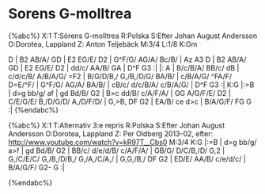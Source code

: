 # Sorens G-molltrea

{%abc%}
X:1
T:Sörens G-molltrea
R:Polska
S:Efter Johan August Andersson
O:Dorotea, Lappland
Z: Anton Teljebäck
M:3/4
L:1/8
K:Gm

D | B2 AB/A/ GD | E2 EG/E/ D2 | G^F/G/ AG/A/ Bc/B/ | Az A3 D | 
B2 AB/A/ GD | E2 EG/E/ D2 | dd/c/ AA/B/ GA | D^F G3 :|
|: A | B/c/B/A/ BB/c/ dB | c/d/c/B/ A/B/A/G/ =F2 | B/G/D/B,/ G,/B,/D/G/ BA/B/ | c/B/A/G/ ^FA/F/ D=E/^F/ |
G^F/G/ AG/A/ BA/B/ | cB/c/ d/c/B/A/ c/B/A/G/ | D^F G3 :|
K:G
|:=B | d>g bb/g/ af | gd Bd/B/ G2 | B>c dd/B/ c/A/F/A/ | GG A/G/F/E/ D2 | 
C/E/G/E/ B,/D/G/D/ A,/D/F/D/ | G,>B, DF G2 | EA/B/ ce d>c | B/A/G/F/ FG G :|
{%endabc%}

{%abc%}
X:1
T:Alternativ 3:e repris
R:Polska
S:Efter Johan August Andersson
O:Dorotea, Lappland
Z: Per Oldberg 2013-02, efter: http://www.youtube.com/watch?v=kR97T__Cbs0
M:3/4
K:G
|:=B | d>g bb/g/ a>f | gd Bd/B/ G2 | BB/c/ d/e/d/B/ c/A/F/A/ | GB/G/ D/C/B,/D/ G,2 | 
G,/C/E/C/ G,/B,/D/B,/ G,/A,/C/A,/ | G,G,/B,/ DF G2 | ED/E/ AA/B/ c/e/d/c/ | B/A/G/F/ G2- G :|
  
{%endabc%}
